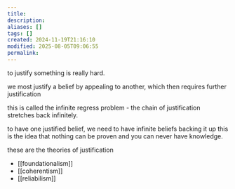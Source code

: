 ```yaml
---
title: 
description: 
aliases: []
tags: []
created: 2024-11-19T21:16:10
modified: 2025-08-05T09:06:55
permalink:
---
```


to justify something is really hard.

we most justify a belief by appealing to another, which then requires further justification

this is called the infinite regress problem - the chain of justification stretches back infinitely.

to have one justified belief, we need to have infinite beliefs backing it up
this is the idea that nothing can be proven and you can never have knowledge.

these are the theories of justification
- [[foundationalism]]
- [[coherentism]]
- [[reliabilism]]

